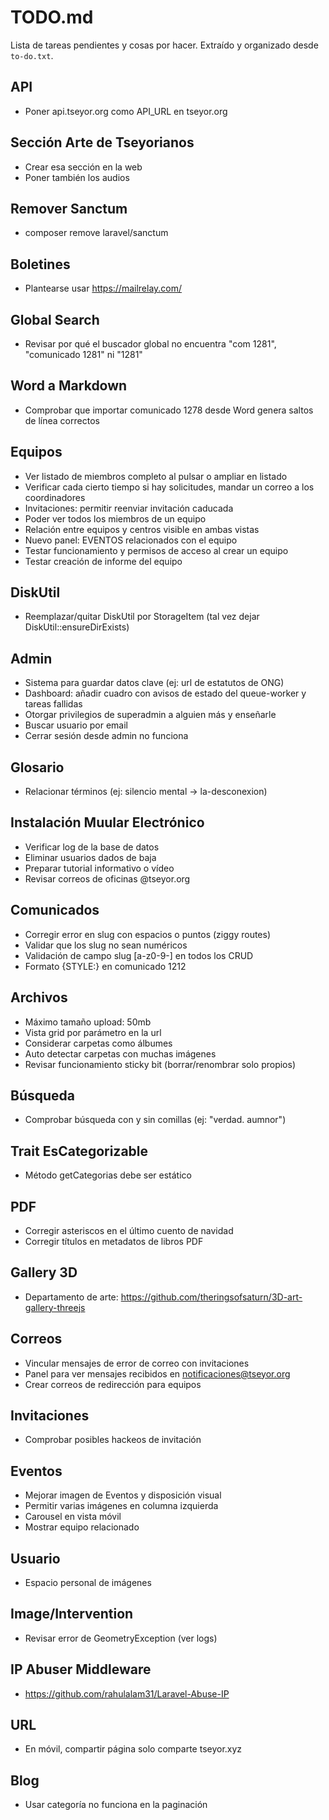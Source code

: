# TODO.md

Lista de tareas pendientes y cosas por hacer. Extraído y organizado desde `to-do.txt`.

## API
- Poner api.tseyor.org como API_URL en tseyor.org

## Sección Arte de Tseyorianos
- Crear esa sección en la web
- Poner también los audios

## Remover Sanctum
- composer remove laravel/sanctum

## Boletines
- Plantearse usar https://mailrelay.com/

## Global Search
- Revisar por qué el buscador global no encuentra "com 1281", "comunicado 1281" ni "1281"

## Word a Markdown
- Comprobar que importar comunicado 1278 desde Word genera saltos de línea correctos

## Equipos
- Ver listado de miembros completo al pulsar o ampliar en listado
- Verificar cada cierto tiempo si hay solicitudes, mandar un correo a los coordinadores
- Invitaciones: permitir reenviar invitación caducada
- Poder ver todos los miembros de un equipo
- Relación entre equipos y centros visible en ambas vistas
- Nuevo panel: EVENTOS relacionados con el equipo
- Testar funcionamiento y permisos de acceso al crear un equipo
- Testar creación de informe del equipo

## DiskUtil
- Reemplazar/quitar DiskUtil por StorageItem (tal vez dejar DiskUtil::ensureDirExists)

## Admin
- Sistema para guardar datos clave (ej: url de estatutos de ONG)
- Dashboard: añadir cuadro con avisos de estado del queue-worker y tareas fallidas
- Otorgar privilegios de superadmin a alguien más y enseñarle
- Buscar usuario por email
- Cerrar sesión desde admin no funciona

## Glosario
- Relacionar términos (ej: silencio mental -> la-desconexion)

## Instalación Muular Electrónico
- Verificar log de la base de datos
- Eliminar usuarios dados de baja
- Preparar tutorial informativo o vídeo
- Revisar correos de oficinas @tseyor.org

## Comunicados
- Corregir error en slug con espacios o puntos (ziggy routes)
- Validar que los slug no sean numéricos
- Validación de campo slug [a-z0-9\-] en todos los CRUD
- Formato {STYLE:} en comunicado 1212

## Archivos
- Máximo tamaño upload: 50mb
- Vista grid por parámetro en la url
- Considerar carpetas como álbumes
- Auto detectar carpetas con muchas imágenes
- Revisar funcionamiento sticky bit (borrar/renombrar solo propios)

## Búsqueda
- Comprobar búsqueda con y sin comillas (ej: "verdad. aumnor")

## Trait EsCategorizable
- Método getCategorias debe ser estático

## PDF
- Corregir asteriscos en el último cuento de navidad
- Corregir títulos en metadatos de libros PDF

## Gallery 3D
- Departamento de arte: https://github.com/theringsofsaturn/3D-art-gallery-threejs

## Correos
- Vincular mensajes de error de correo con invitaciones
- Panel para ver mensajes recibidos en notificaciones@tseyor.org
- Crear correos de redirección para equipos

## Invitaciones
- Comprobar posibles hackeos de invitación

## Eventos
- Mejorar imagen de Eventos y disposición visual
- Permitir varias imágenes en columna izquierda
- Carousel en vista móvil
- Mostrar equipo relacionado

## Usuario
- Espacio personal de imágenes

## Image/Intervention
- Revisar error de GeometryException (ver logs)

## IP Abuser Middleware
- https://github.com/rahulalam31/Laravel-Abuse-IP

## URL
- En móvil, compartir página solo comparte tseyor.xyz

## Blog
- Usar categoría no funciona en la paginación
